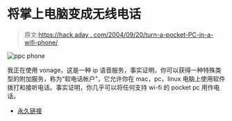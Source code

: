 # 将掌上电脑变成无线电话

> 原文:[https://hack aday . com/2004/09/20/turn-a-pocket-PC-in-a-wifi-phone/](https://hackaday.com/2004/09/20/turn-a-pocket-pc-in-to-a-wifi-phone/)

![ppc phone](../Images/a1e6da59db5b22a31e736d3800295241.png)

我正在使用 vonage，这是一种 ip 语音服务，事实证明，你可以获得一种特殊类型的附加服务，称为“软电话帐户”，它允许你在 mac，pc，linux 电脑上使用软件拨打和接听电话。事实证明，你几乎可以将任何支持 wi-fi 的 pocket pc 用作电话。

*   [永久链接](http://www.engadget.com/entry/6437880577833191/)